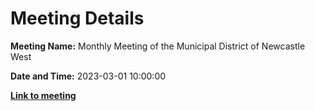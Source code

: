 # Meeting Details

**Meeting Name:** Monthly Meeting of the Municipal District of Newcastle West

**Date and Time:** 2023-03-01 10:00:00

**<a href="https://www.limerick.ie/council/whats-on/monthly-meeting-of-the-municipal-district-of-newcastle-west-0" target="_blank">Link to meeting</a>**
